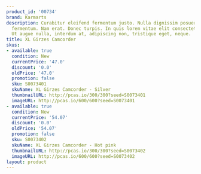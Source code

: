 ```yaml
---
product_id: '00734'
brand: Karmarts
description: Curabitur eleifend fermentum justo. Nulla dignissim posuere nulla. Donec
  fermentum. Nam erat. Donec turpis. In quis lorem vitae elit consectetuer pretium.
  Ut augue nulla, interdum at, adipiscing non, tristique eget, neque.
title: XL Girzes Camcorder
skus:
- available: true
  condition: New
  currentPrice: '47.0'
  discount: '0.0'
  oldPrice: '47.0'
  promotion: false
  sku: S0073401
  skuName: XL Girzes Camcorder - Silver
  thumbnailURL: http://pcas.io/300/300?seed=S0073401
  imageURL: http://pcas.io/600/600?seed=S0073401
- available: true
  condition: New
  currentPrice: '54.07'
  discount: '0.0'
  oldPrice: '54.07'
  promotion: false
  sku: S0073402
  skuName: XL Girzes Camcorder - Hot pink
  thumbnailURL: http://pcas.io/300/300?seed=S0073402
  imageURL: http://pcas.io/600/600?seed=S0073402
layout: product
---
```

